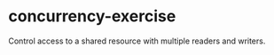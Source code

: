 concurrency-exercise
====================

Control access to a shared resource with multiple readers and writers.
